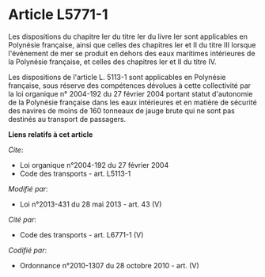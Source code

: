 # Article L5771-1

Les dispositions du chapitre Ier du titre Ier du livre Ier sont applicables en Polynésie française, ainsi que celles des
chapitres Ier et II du titre III lorsque l'événement de mer se produit en dehors des eaux maritimes intérieures de la
Polynésie française, et celles des chapitres Ier et II du titre IV. 

Les dispositions de l'article L. 5113-1 sont applicables en Polynésie française, sous réserve des compétences dévolues à
cette collectivité par la loi organique n° 2004-192 du 27 février 2004 portant statut d'autonomie de la Polynésie française
dans les eaux intérieures et en matière de sécurité des navires de moins de 160 tonneaux de jauge brute qui ne sont pas
destinés au transport de passagers.

**Liens relatifs à cet article**

_Cite_:

  - Loi organique n°2004-192 du 27 février 2004
  - Code des transports - art. L5113-1

_Modifié par_:

  - Loi n°2013-431 du 28 mai 2013 - art. 43 (V)

_Cité par_:

  - Code des transports - art. L6771-1 (V)

_Codifié par_:

  - Ordonnance n°2010-1307 du 28 octobre 2010 - art. (V)
